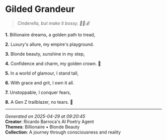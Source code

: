 # Gilded Grandeur

> *Cinderella, but make it bossy. 💅🏼💰*

**1.** Billionaire dreams, a golden path to tread,


**2.** Luxury's allure, my empire's playground.


**3.** Blonde beauty, sunshine in my step,


**4.** Confidence and charm, my golden crown. 💫


**5.** In a world of glamour, I stand tall,


**6.** With grace and grit, I own it all.


**7.** Unstoppable, I conquer fears,


**8.** A Gen Z trailblazer, no tears. 🌟



---

*Generated on 2025-04-29 at 09:20:45*  
**Creator**: Ricardo Barroca's AI Poetry Agent  
**Themes**: Billionaire • Blonde Beauty  
**Collection**: A journey through consciousness and reality
